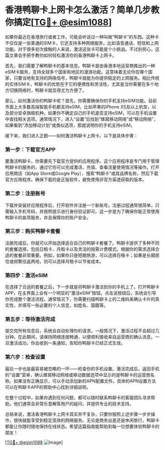 # 香港鸭聊卡上网卡怎么激活？简单几步教你搞定[[TG💪+ @esim1088](https://t.me/s/esim1088)]

如果你最近在香港旅行或者工作，可能会听说过一种叫做“鸭聊卡”的东西。这种卡不仅仅是一张普通的SIM卡，它还支持多种网络服务，比如语音通话、短信和上网功能。对于很多初次接触的人来说，激活这张卡可能是个小挑战。不过别担心，这篇文章会手把手教你如何轻松激活你的香港鸭聊卡上网卡。

首先，我们需要了解鸭聊卡的基本信息。鸭聊卡是由香港本地运营商推出的一种eSIM卡服务，支持全球多个国家和地区的漫游功能。这意味着无论你在哪个国家，只要当地有支持的网络信号，鸭聊卡就能为你提供稳定的上网服务。相比传统的实体SIM卡，鸭聊卡的优势在于它的便携性和灵活性，尤其是当你需要在多个地方切换网络时，鸭聊卡就显得尤为方便了。

那么，如何激活你的鸭聊卡呢？首先，你需要确保你的手机支持eSIM功能。目前市面上大多数高端智能手机都支持eSIM，比如苹果的iPhone XS及以上机型，以及部分安卓旗舰机种。如果你不确定自己的手机是否支持eSIM，可以在手机设置中查找相关选项。通常情况下，进入“设置”后找到“蜂窝移动网络”或“移动网络”，如果看到“添加移动计划”或类似选项，那就说明你的手机支持eSIM。

接下来，我们进入正题——如何激活鸭聊卡上网卡。以下是具体步骤：

### 第一步：下载官方APP

要激活鸭聊卡，你需要先下载官方提供的应用程序。这个应用程序是专门用于管理鸭聊卡的服务的，通过它你可以完成激活、充值、查看流量使用情况等操作。打开应用商店（如App Store或Google Play），搜索“鸭聊卡”或其品牌名称，然后下载官方应用程序。确保下载的是正版软件，避免使用非官方渠道获取的版本。

### 第二步：注册账号

下载并安装好应用程序后，打开软件并注册一个新账号。注册过程通常很简单，只需输入手机号码，并按照提示进行身份验证即可。这一步是为了确保你能正常使用鸭聊卡的各项服务，并且保障你的账户安全。

### 第三步：购买鸭聊卡套餐

注册完成后，你就可以开始选择适合自己的鸭聊卡套餐了。鸭聊卡提供了多种不同的套餐选择，包括日租卡、月租卡以及灵活的按需计费模式。根据你的需求选择合适的套餐非常重要。例如，如果你只是短期旅游，可以选择日租卡；如果是长期居住或频繁往返两地，则可以选择月租卡以节省成本。

### 第四步：激活eSIM

在选择了合适的套餐之后，下一步就是将鸭聊卡激活到你的手机上了。打开鸭聊卡APP，在主界面上会有一个明显的“激活eSIM”按钮。点击该按钮后，系统会引导你完成整个激活流程。通常情况下，你需要扫描鸭聊卡上的二维码来确认卡片的真实性，并填写一些必要的个人信息，如姓名、国籍等。

### 第五步：等待激活完成

提交完所有信息后，系统会自动处理你的请求。一般情况下，激活过程不会超过几分钟。在此期间，请保持网络连接畅通，以便顺利接收来自运营商的确认消息。一旦激活成功，你会收到一条通知，告知你鸭聊卡已经正式生效。

### 第六步：检查设置

最后一步也是最容易被忽略的一环——检查你的手机设置。激活完成后，返回手机的“设置”菜单，确认蜂窝移动网络或移动数据选项中显示的是鸭聊卡的运营商名称。如果没有正确显示，可以手动添加新的APN配置文件。具体的APN设置方法可以在鸭聊卡APP的帮助中心找到详细说明。

在整个过程中，如果你遇到任何问题，都可以随时联系鸭聊卡的客服团队寻求帮助。他们通常会非常乐意解答用户的疑问，并提供专业的技术支持。

总结来说，激活香港鸭聊卡上网卡其实并不复杂，只要你按照上述步骤一步步操作，很快就能享受到稳定高效的网络服务。无论是商务出差还是休闲旅行，鸭聊卡都能让你随时随地保持在线状态。希望这篇指南能帮助到每一位想要体验鸭聊卡的朋友！

[[TG💪+ @esim1088](https://t.me/s/esim1088) ![Image](https://i.postimg.cc/4NQfJmqS/Snipaste-2025-05-13-00-14-12.png)]